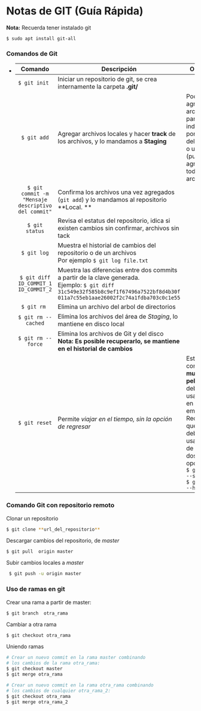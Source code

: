 # Notas de GIT (Guía Rápida)

**Nota:** Recuerda tener instalado git

`$ sudo apt install git-all `

### Comandos de Git

- |                      Comando                       | Descripción                                                  | Opciones                                                     |
  | :------------------------------------------------: | ------------------------------------------------------------ | ------------------------------------------------------------ |
  |                   `$ git init `                    | Iniciar un repositorio de git, se crea internamente la carpeta **.git/** |                                                              |
  |                    `$ git add`                     | Agregar archivos  locales y hacer **track** de los archivos, y lo mandamos a **Staging** | Podemos  agregar un archivo en paricular indicando por nombre del archivo o un **.** (punto) agrega todos los archivos |
  | `$ git commit -m "Mensaje descriptivo del commit"` | Confirma los archivos  una vez agregados (`git add`) y lo mandamos al repositorio **Local. ** |                                                              |
  |                   `$ git status`                   | Revisa el estatus del repositorio, idica si existen cambios sin confirmar, archivos sin tack |                                                              |
  |                    `$ git log`                     | Muestra el historial de cambios del repositorio o de un archivos<br />Por ejemplo `$ git log file.txt` |                                                              |
  |        `$ git diff ID_COMMIT_1 ID_COMMIT_2`        | Muestra las diferencias entre dos commits a partir de la clave generada.<br />Ejemplo: `$ git diff 31c549e32f585b8c9ef1f67496a7522bf8d4b30f 011a7c55eb1aae26002f2c74a1fdba703c0c1e55 ` |                                                              |
  |                    `$ git rm `                     | Elimina un archivo del arbol de directorios                  |                                                              |
  |                `$ git rm --cached`                 | Elimina los archivos del área de *Staging*, lo mantiene en disco local |                                                              |
  |                 `$ git rm --force`                 | Elimina los archivos de Git y del disco<br />**Nota: Es posible recuperarlo, se mantiene en el historial de cambios** |                                                              |
  |                   `$ git reset`                    | Permite *viajar en el tiempo, sin la opción de regresar*  <br /> | Este comando es **muy peligroso** y debemos usarlo solo en caso de emergencia. Recuerda que debemos usar alguna de estas dos opciones: <br />`$ git reset --soft`<br />`$ git reset --hard ` |


### Comando Git con repositorio remoto

Clonar un repositorio 

```bash
$ git clone **url_del_repositorio**
```

Descargar cambios del repositorio,  de *master*

`$ git pull  origin master`

Subir cambios locales a *master*

```bash
 $ git push -u origin master
```



### Uso de ramas en git 

Crear una rama a partir de master:

`$ git branch  otra_rama`

Cambiar a otra  rama 

```bash
$ git checkout otra_rama
```

Uniendo ramas 

```bash
# Crear un nuevo commit en la rama master combinando
# los cambios de la rama otra_rama:
$ git checkout master
$ git merge otra_rama

# Crear un nuevo commit en la rama otra_rama combinando
# los cambios de cualquier otra_rama_2:
$ git checkout otra_rama
$ git merge otra_rama_2
```







